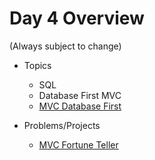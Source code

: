 # Day 4 Overview

(Always subject to change)

- Topics
  - SQL
  - Database First MVC
  - [MVC Database First](https://docs.google.com/presentation/d/1YXyj5DEUwVsxPYez5UqyNPInWFVPbzXGn5GLcTyTIZc/edit?usp=sharing)
  
- Problems/Projects
  - [MVC Fortune Teller](https://github.com/WeCanCodeIT/WCCI-FullTime-Fall2016/blob/master/Week6/Assignments/FortuneTellerMVC.md)
  

